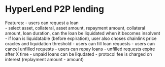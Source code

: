 # HyperLend P2P lending

Features:
    - users can request a loan  
        - select asset, collateral, asset amount, repayment amount, collateral amount, loan duration, can the loan be liquidated when it becomes insolvent
        - if loan is liquidatable (before expiration), user also choses chainlink price oracles and liquidation threshold
    - users can fill loan requests
    - users can cancel unfilled requests
    - users can repay loans
    - unfilled requests expire after X time
    - unpaid loans can be liqudated
    - protocol fee is charged on interest (replayment amount - amount)